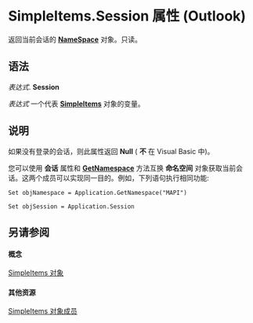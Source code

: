 
# SimpleItems.Session 属性 (Outlook)

返回当前会话的  **[NameSpace](f0dcaa19-07f5-5d42-a3bf-2e42b7885644.md)** 对象。只读。


## 语法

 _表达式_. **Session**

 _表达式_ 一个代表 **[SimpleItems](b929ae28-fe5f-607e-37b5-ed6a304d4896.md)** 对象的变量。


## 说明

如果没有登录的会话，则此属性返回 **Null** ( **不** 在 Visual Basic 中)。

您可以使用 **会话** 属性和 **[GetNamespace](6175d0d9-5a61-ce45-35c0-b70895d757b3.md)** 方法互换 **命名空间** 对象获取当前会话。这两个成员可以实现同一目的。例如，下列语句执行相同功能:




```
Set objNamespace = Application.GetNamespace("MAPI") 
```




```
Set objSession = Application.Session
```


## 另请参阅


#### 概念


[SimpleItems 对象](b929ae28-fe5f-607e-37b5-ed6a304d4896.md)
#### 其他资源


[SimpleItems 对象成员](1e423ee9-10cd-e886-a311-792e22412391.md)
